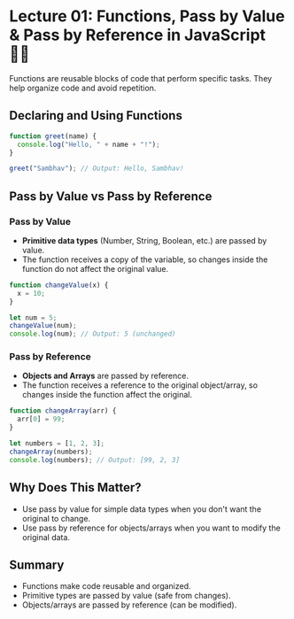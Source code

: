 # Lecture 01: Functions, Pass by Value & Pass by Reference in JavaScript 🧑‍💻

Functions are reusable blocks of code that perform specific tasks. They help organize code and avoid repetition.

## Declaring and Using Functions

```javascript
function greet(name) {
  console.log("Hello, " + name + "!");
}

greet("Sambhav"); // Output: Hello, Sambhav!
```

## Pass by Value vs Pass by Reference

### Pass by Value

- **Primitive data types** (Number, String, Boolean, etc.) are passed by value.
- The function receives a copy of the variable, so changes inside the function do not affect the original value.

```javascript
function changeValue(x) {
  x = 10;
}

let num = 5;
changeValue(num);
console.log(num); // Output: 5 (unchanged)
```

### Pass by Reference

- **Objects and Arrays** are passed by reference.
- The function receives a reference to the original object/array, so changes inside the function affect the original.

```javascript
function changeArray(arr) {
  arr[0] = 99;
}

let numbers = [1, 2, 3];
changeArray(numbers);
console.log(numbers); // Output: [99, 2, 3]
```

## Why Does This Matter?

- Use pass by value for simple data types when you don't want the original to change.
- Use pass by reference for objects/arrays when you want to modify the original data.

## Summary

- Functions make code reusable and organized.
- Primitive types are passed by value (safe from changes).
- Objects/arrays are passed by reference (can be modified).